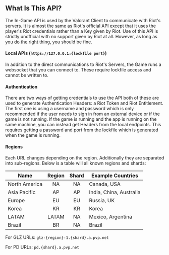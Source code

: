 ## What Is This API?
The In-Game API is used by the Valorant Client to communicate with Riot's servers. It is almost the same as Riot's official API except that it uses the player's Riot credentials rather than a Key given by Riot. Use of this API is strictly unofficial with no support given by Riot at all. However, as long as you [do the right thing](https://github.com/Soneliem/Useful-ValorantAPI-Info/blob/main/unspokenrules.md), you should be fine.

#### Local APIs (`https://127.0.0.1:{lockfile port}`)
In addition to the direct communications to Riot's Servers, the Game runs a websocket that you can connect to. These require lockfile access and cannot be written to.

#### Authentication
There are two ways of getting credentials to use the API both of these are used to generate Authentication Headers: a Riot Token and Riot Entitlement. The first one is using a username and password which is only recommended if the user needs to sign in from an external device or if the game is not running. If the game is running and the app is running on the same machine, you can instead get Headers from the local endpoints. This requires getting a password and port from the lockfile which is generated when the game is running.

#### Regions
Each URL changes depending on the region. Additionally they are separated into sub-regions. Below is a table will all known regions and shards:

| Name          | Region | Shard | Example Countries       |
|---------------|:------:|:-----:|-------------------------|
| North America |   NA   |   NA  | Canada, USA             |
| Asia Pacific  |   AP   |   AP  | India, China, Australia |
| Europe        |   EU   |   EU  | Russia, UK              |
| Korea         |   KR   |   KR  | Korea                   |
| LATAM         |  LATAM |   NA  | Mexico, Argentina       |
| Brazil        |   BR   |   NA  | Brazil                  |

For GLZ URLs: `glz-{region}-1.{shard}.a.pvp.net`

For PD URLs: `pd.{shard}.a.pvp.net`
